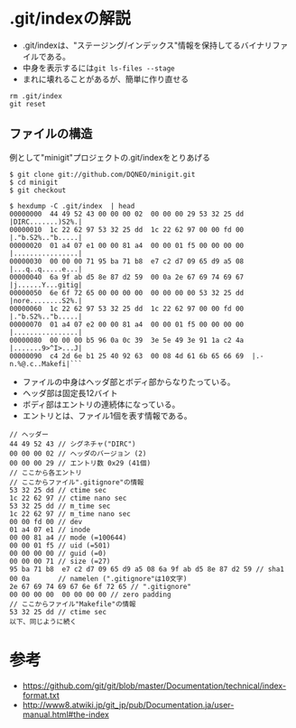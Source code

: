 # .git/indexの解説

* .git/indexは、"ステージング/インデックス"情報を保持してるバイナリファイルである。
* 中身を表示するには`git ls-files --stage`
* まれに壊れることがあるが、簡単に作り直せる
```shell
rm .git/index
git reset
```

## ファイルの構造

例として"minigit"プロジェクトの.git/indexをとりあげる
```shell
$ git clone git://github.com/DQNEO/minigit.git
$ cd minigit
$ git checkout
```
```shell
$ hexdump -C .git/index  | head
00000000  44 49 52 43 00 00 00 02  00 00 00 29 53 32 25 dd  |DIRC.......)S2%.|
00000010  1c 22 62 97 53 32 25 dd  1c 22 62 97 00 00 fd 00  |."b.S2%.."b.....|
00000020  01 a4 07 e1 00 00 81 a4  00 00 01 f5 00 00 00 00  |................|
00000030  00 00 00 71 95 ba 71 b8  e7 c2 d7 09 65 d9 a5 08  |...q..q.....e...|
00000040  6a 9f ab d5 8e 87 d2 59  00 0a 2e 67 69 74 69 67  |j......Y...gitig|
00000050  6e 6f 72 65 00 00 00 00  00 00 00 00 53 32 25 dd  |nore........S2%.|
00000060  1c 22 62 97 53 32 25 dd  1c 22 62 97 00 00 fd 00  |."b.S2%.."b.....|
00000070  01 a4 07 e2 00 00 81 a4  00 00 01 f5 00 00 00 00  |................|
00000080  00 00 00 b5 96 0a 0c 39  3e 5e 49 3e 91 1a c2 4a  |.......9>^I>...J|
00000090  c4 2d 6e b1 25 40 92 63  00 08 4d 61 6b 65 66 69  |.-n.%@.c..Makefi|```
```

* ファイルの中身はヘッダ部とボディ部からなりたっている。
* ヘッダ部は固定長12バイト
* ボディ部はエントリの連続体になっている。
* エントリとは、ファイル1個を表す情報である。

```
// ヘッダー
44 49 52 43 // シグネチャ("DIRC")
00 00 00 02 // ヘッダのバージョン (2)
00 00 00 29 // エントリ数 0x29 (41個)
// ここから各エントリ
// ここからファイル".gitignore"の情報
53 32 25 dd // ctime sec
1c 22 62 97 // ctime nano sec
53 32 25 dd // m_time sec
1c 22 62 97 // m_time nano sec
00 00 fd 00 // dev
01 a4 07 e1 // inode
00 00 81 a4 // mode (=100644)
00 00 01 f5 // uid (=501)
00 00 00 00 // guid (=0)
00 00 00 71 // size (=27)
95 ba 71 b8  e7 c2 d7 09 65 d9 a5 08 6a 9f ab d5 8e 87 d2 59 // sha1
00 0a       // namelen (".gitignore"は10文字)
2e 67 69 74 69 67 6e 6f 72 65 // ".gitignore"
00 00 00 00  00 00 00 00 // zero padding
// ここからファイル"Makefile"の情報
53 32 25 dd // ctime sec
以下、同じように続く
```

# 参考
* https://github.com/git/git/blob/master/Documentation/technical/index-format.txt
* http://www8.atwiki.jp/git_jp/pub/Documentation.ja/user-manual.html#the-index

